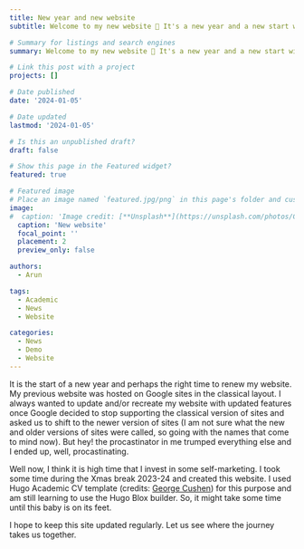 ```yaml
---
title: New year and new website
subtitle: Welcome to my new website 👋 It's a new year and a new start with my personal website. Happy new year 2024!

# Summary for listings and search engines
summary: Welcome to my new website 👋 It's a new year and a new start with my personal website. Happy new year 2024!

# Link this post with a project
projects: []

# Date published
date: '2024-01-05'

# Date updated
lastmod: '2024-01-05'

# Is this an unpublished draft?
draft: false

# Show this page in the Featured widget?
featured: true

# Featured image
# Place an image named `featured.jpg/png` in this page's folder and customize its options here.
image:
#  caption: 'Image credit: [**Unsplash**](https://unsplash.com/photos/CpkOjOcXdUY)'
  caption: 'New website'
  focal_point: ''
  placement: 2
  preview_only: false

authors:
  - Arun

tags:
  - Academic
  - News
  - Website

categories:
  - News
  - Demo
  - Website
---
```


It is the start of a new year and perhaps the right time to renew my website. My previous website was hosted on Google sites in the classical layout. I always wanted to update and/or recreate my website with updated features once Google decided to stop supporting the classical version of sites and asked us to shift to the newer version of sites (I am not sure what the new and older versions of sites were called, so going with the names that come to mind now). But hey! the procastinator in me trumped everything else and I ended up, well, procastinating.

Well now, I think it is high time that I invest in some self-marketing. I took some time during the Xmas break 2023-24 and created this website. I used Hugo Academic CV template (credits: [George Cushen](https://georgecushen.com)) for this purpose and am still learning to use the Hugo Blox builder. So, it might take some time until this baby is on its feet.

I hope to keep this site updated regularly. Let us see where the journey takes us together.

[//]: # (it has been quite some time since I )